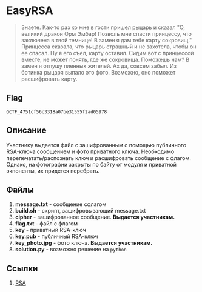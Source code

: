 EasyRSA
=======

> Знаете. Как-то раз ко мне в гости пришел рыцарь и сказал "О, великий дракон Орм Эмбар!
> Позволь мне спасти принцессу, что заключена в твой темнице! В замен я дам тебе карту сокровищ."
> Принцесса сказала, что рыцарь страшный и не захотела, чтобы он ее спасал. Ну я его съел, карту оставил.
> Сидим вот с принцессой вместе, не может понять, где же сокровища. Поможешь нам?
> В замен я отпущу пленных жителей. Ах да, совсем забыл. Из ботинка рыцаря выпало это фото.
> Возможно, оно поможет расшифровать карту.

Flag
----
```
QCTF_4751cf56c3318a07be31555f2ad05978
```

Описание
--------
Участнику выдается файл с зашифрованным с помощью публичного RSA-ключа сообщением и фото
приватного ключа. Необходимо перепечатать/распознать ключ и расшифровать сообщение с флагом.
Однако, на фотографии закрыты по байту от модуля и приватной экпоненты, их придется перебрать.

Файлы
-----
1. **message.txt** - сообщение  сфлагом
2. **build.sh** - скрипт, зашифровывающий message.txt
3. **cipher** - зашифрованное сообщение. **Выдается участникам.**
4. **flag.txt** - файл с флагом
5. **key** - приватный RSA-ключ
6. **key.pub** - публичный RSA-ключ
7. **key_photo.jpg** - фото ключа. **Выдается участникам.**
8. **solution.py** - возможно решение на `python`

Ссылки
------
1. [RSA](https://ru.wikipedia.org/wiki/RSA)
